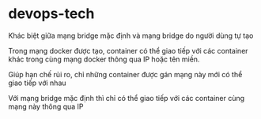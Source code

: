 # devops-tech
Khác biệt giữa mạng bridge mặc định và mạng bridge do người dùng tự tạo

Trong mạng docker được tạo, container có thể giao tiếp với các container khác trong cùng mạng docker thông qua IP hoặc tên miền. 

Giúp hạn chế rủi ro, chỉ những container được gán mạng này mới có thể giao tiếp với nhau

Với mạng bridge mặc định thì chỉ có thể giao tiếp với các container cùng mạng này thông qua IP


